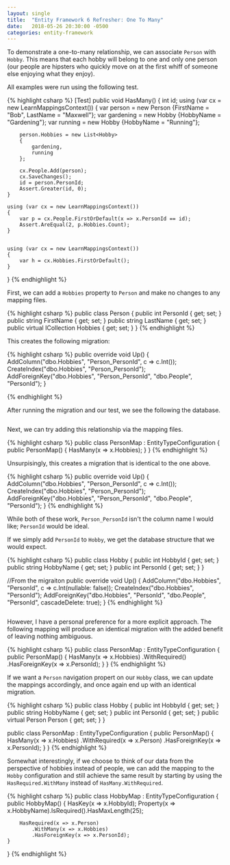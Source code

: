 ```yaml
---
layout: single
title:  "Entity Framework 6 Refresher: One To Many"
date:   2018-05-26 20:30:00 -0500
categories: entity-framework
---
```


To demonstrate a one-to-many relationship, we can associate `Person` with `Hobby`.   This means that each hobby will belong to one and only one person (our people are hipsters who quickly move on at the first whiff of someone else enjoying what they enjoy).

All examples were run using the following test.

{% highlight csharp %}
[Test]
public void HasMany()
{
    int id;
    using (var cx = new LearnMappingsContext())
    {
        var person = new Person {FirstName = "Bob", LastName = "Maxwell"};
        var gardening = new Hobby {HobbyName = "Gardening"};
        var running = new Hobby {HobbyName = "Running"};

        person.Hobbies = new List<Hobby>
        {
            gardening,
            running
        };

        cx.People.Add(person);
        cx.SaveChanges();
        id = person.PersonId;
        Assert.Greater(id, 0);
    }

    using (var cx = new LearnMappingsContext())
    {
        var p = cx.People.FirstOrDefault(x => x.PersonId == id);
        Assert.AreEqual(2, p.Hobbies.Count);
    }


    using (var cx = new LearnMappingsContext())
    {
        var h = cx.Hobbies.FirstOrDefault();
    }
}
{% endhighlight %}

First, we can add a `Hobbies` property to `Person` and make no changes to any mapping files.


{% highlight csharp %}
public class Person
{
    public int PersonId { get; set; }
    public string FirstName { get; set; }
    public string LastName { get; set; }
    public virtual ICollection<Hobby> Hobbies { get; set; }
}
{% endhighlight %}

This creates the following migration:

{% highlight csharp %}
public override void Up()
{
    AddColumn("dbo.Hobbies", "Person_PersonId", c => c.Int());
    CreateIndex("dbo.Hobbies", "Person_PersonId");
    AddForeignKey("dbo.Hobbies", "Person_PersonId", "dbo.People", "PersonId");
}

{% endhighlight %}

After running the migration and our test, we see the following the database.

<img src="{{ site.url }}{{ site.baseurl }}/assets/images/ef-refresh-one-to-many1.png" alt="">

Next, we can try adding this relationship via the  mapping files.

{% highlight csharp %}
public class PersonMap : EntityTypeConfiguration<Person>
{
    public PersonMap()
    {
        HasMany(x => x.Hobbies);
    }
}
{% endhighlight %}

Unsurpisingly, this creates a migration that is identical to the one above.

{% highlight csharp %}
public override void Up()
{
    AddColumn("dbo.Hobbies", "Person_PersonId", c => c.Int());
    CreateIndex("dbo.Hobbies", "Person_PersonId");
    AddForeignKey("dbo.Hobbies", "Person_PersonId", "dbo.People", "PersonId");
}
{% endhighlight %}

While both of these work, `Person_PersonId` isn't the column name I would like; `PersonId` would be ideal.

If we simply add `PersonId` to `Hobby`, we get the database structure that we would expect.

{% highlight csharp %}
public class Hobby
{
    public int HobbyId { get; set; }
    public string HobbyName { get; set; }
    public int PersonId { get; set; }
}

//From the migraiton 
public override void Up()
{
    AddColumn("dbo.Hobbies", "PersonId", c => c.Int(nullable: false));
    CreateIndex("dbo.Hobbies", "PersonId");
    AddForeignKey("dbo.Hobbies", "PersonId", "dbo.People", "PersonId", cascadeDelete: true);
}
{% endhighlight %}

<img src="{{ site.url }}{{ site.baseurl }}/assets/images/ef-refresh-one-to-many2.png" alt="">

However, I have a personal preference for a more explicit approach.  The following mapping will produce an identical migration with the added benefit of leaving nothing ambiguous.

{% highlight csharp %}
public class PersonMap : EntityTypeConfiguration<Person>
{
    public PersonMap()
    {
        HasMany(x => x.Hobbies)
            .WithRequired()
            .HasForeignKey(x => x.PersonId);
    }
}
{% endhighlight %}

If we want a `Person` navigation propert on our `Hobby` class, we can update the mappings accordingly, and once again end up with an identical migration.

{% highlight csharp %}
public class Hobby
{
    public int HobbyId { get; set; }
    public string HobbyName { get; set; }
    public int PersonId { get; set; }
    public virtual Person Person { get; set; }
}

public class PersonMap : EntityTypeConfiguration<Person>
{
    public PersonMap()
    {
        HasMany(x => x.Hobbies)
            .WithRequired(x => x.Person)
            .HasForeignKey(x => x.PersonId);
    }
}
{% endhighlight %}

Somewhat interestingly, if we choose to think of our data from the perspective of hobbies instead of people, we can add the mapping to the `Hobby` configuration and still achieve the same result by starting by using the `HasRequired.WithMany` instead of `HasMany.WithRequired`.

{% highlight csharp %}
public class HobbyMap : EntityTypeConfiguration<Hobby>
{
    public HobbyMap()
    {
        HasKey(x => x.HobbyId);
        Property(x => x.HobbyName).IsRequired().HasMaxLength(25);

        HasRequired(x => x.Person)
            .WithMany(x => x.Hobbies)
            .HasForeignKey(x => x.PersonId);
    }
}
{% endhighlight %}
